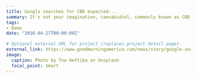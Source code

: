 ```yaml
---
title: Google searches for CBD expected...
summary: It's not your imagination, cannabidiol, commonly known as CBD, has seemingly infiltrated every...
tags:
- Demo
date: "2016-04-27T00:00:00Z"

# Optional external URL for project (replaces project detail page).
external_link: https://www.goodmorningamerica.com/news/story/google-searches-cbd-expected-hit-record-high-year-66448514
image:
  caption: Photo by Toa Heftiba on Unsplash
  focal_point: Smart
---
```

